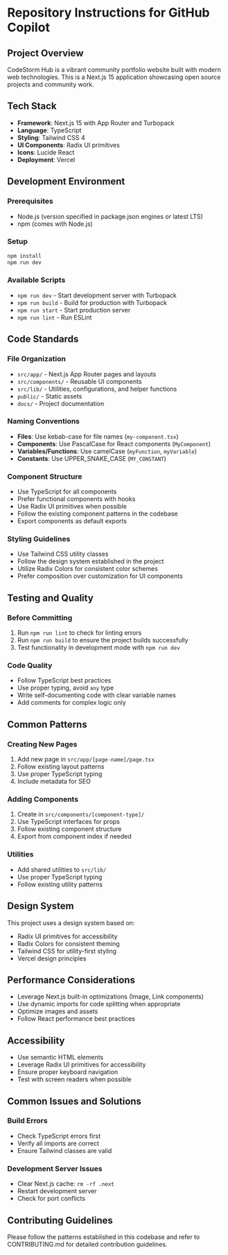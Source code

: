 # Repository Instructions for GitHub Copilot

## Project Overview
CodeStorm Hub is a vibrant community portfolio website built with modern web technologies. This is a Next.js 15 application showcasing open source projects and community work.

## Tech Stack
- **Framework**: Next.js 15 with App Router and Turbopack
- **Language**: TypeScript
- **Styling**: Tailwind CSS 4
- **UI Components**: Radix UI primitives
- **Icons**: Lucide React
- **Deployment**: Vercel

## Development Environment

### Prerequisites
- Node.js (version specified in package.json engines or latest LTS)
- npm (comes with Node.js)

### Setup
```bash
npm install
npm run dev
```

### Available Scripts
- `npm run dev` - Start development server with Turbopack
- `npm run build` - Build for production with Turbopack
- `npm run start` - Start production server
- `npm run lint` - Run ESLint

## Code Standards

### File Organization
- `src/app/` - Next.js App Router pages and layouts
- `src/components/` - Reusable UI components
- `src/lib/` - Utilities, configurations, and helper functions
- `public/` - Static assets
- `docs/` - Project documentation

### Naming Conventions
- **Files**: Use kebab-case for file names (`my-component.tsx`)
- **Components**: Use PascalCase for React components (`MyComponent`)
- **Variables/Functions**: Use camelCase (`myFunction`, `myVariable`)
- **Constants**: Use UPPER_SNAKE_CASE (`MY_CONSTANT`)

### Component Structure
- Use TypeScript for all components
- Prefer functional components with hooks
- Use Radix UI primitives when possible
- Follow the existing component patterns in the codebase
- Export components as default exports

### Styling Guidelines
- Use Tailwind CSS utility classes
- Follow the design system established in the project
- Utilize Radix Colors for consistent color schemes
- Prefer composition over customization for UI components

## Testing and Quality

### Before Committing
1. Run `npm run lint` to check for linting errors
2. Run `npm run build` to ensure the project builds successfully
3. Test functionality in development mode with `npm run dev`

### Code Quality
- Follow TypeScript best practices
- Use proper typing, avoid `any` type
- Write self-documenting code with clear variable names
- Add comments for complex logic only

## Common Patterns

### Creating New Pages
1. Add new page in `src/app/[page-name]/page.tsx`
2. Follow existing layout patterns
3. Use proper TypeScript typing
4. Include metadata for SEO

### Adding Components
1. Create in `src/components/[component-type]/`
2. Use TypeScript interfaces for props
3. Follow existing component structure
4. Export from component index if needed

### Utilities
- Add shared utilities to `src/lib/`
- Use proper TypeScript typing
- Follow existing utility patterns

## Design System
This project uses a design system based on:
- Radix UI primitives for accessibility
- Radix Colors for consistent theming
- Tailwind CSS for utility-first styling
- Vercel design principles

## Performance Considerations
- Leverage Next.js built-in optimizations (Image, Link components)
- Use dynamic imports for code splitting when appropriate
- Optimize images and assets
- Follow React performance best practices

## Accessibility
- Use semantic HTML elements
- Leverage Radix UI primitives for accessibility
- Ensure proper keyboard navigation
- Test with screen readers when possible

## Common Issues and Solutions

### Build Errors
- Check TypeScript errors first
- Verify all imports are correct
- Ensure Tailwind classes are valid

### Development Server Issues
- Clear Next.js cache: `rm -rf .next`
- Restart development server
- Check for port conflicts

## Contributing Guidelines
Please follow the patterns established in this codebase and refer to CONTRIBUTING.md for detailed contribution guidelines.